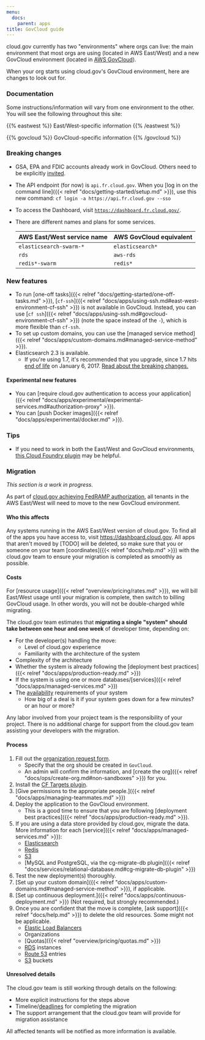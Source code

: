 ```yaml
---
menu:
  docs:
    parent: apps
title: GovCloud guide
---
```


cloud.gov currently has two "environments" where orgs can live: the main environment that most orgs are using (located in AWS East/West) and a new GovCloud environment (located in [AWS GovCloud](https://aws.amazon.com/govcloud-us/)).

When your org starts using cloud.gov's GovCloud environment, here are changes to look out for.

### Documentation

Some instructions/information will vary from one environment to the other. You will see the following throughout this site:

{{% eastwest %}}
East/West-specific information
{{% /eastwest %}}

{{% govcloud %}}
GovCloud-specific information
{{% /govcloud %}}

### Breaking changes

- GSA, EPA and FDIC accounts already work in GovCloud. Others need to be explicitly [invited](https://account.fr.cloud.gov/invite).
- The API endpoint (for now) is `api.fr.cloud.gov`. When you [log in on the command line]({{< relref "docs/getting-started/setup.md" >}}), use this new command: `cf login -a https://api.fr.cloud.gov --sso`
- To access the Dashboard, visit [`https://dashboard.fr.cloud.gov/`](https://dashboard.fr.cloud.gov/).
- There are different names and plans for some services.

    | AWS East/West service name | AWS GovCloud equivalent |
    | --- | --- |
    | `elasticsearch-swarm-*` | `elasticsearch*` |
    | `rds` | `aws-rds` |
    | `redis*-swarm` | `redis*` |

### New features

- To run [one-off tasks]({{< relref "docs/getting-started/one-off-tasks.md" >}}), [`cf-ssh`]({{< relref "docs/apps/using-ssh.md#east-west-environment-cf-ssh" >}}) is not available in GovCloud. Instead, you can use [`cf ssh`]({{< relref "docs/apps/using-ssh.md#govcloud-environment-cf-ssh" >}}) (note the space instead of the `-`), which is more flexible than `cf-ssh`.
- To set up custom domains, you can use the [managed service method]({{< relref "docs/apps/custom-domains.md#managed-service-method" >}}).
- Elasticsearch 2.3 is available.
    - If you're using 1.7, it's recommended that you upgrade, since 1.7 hits [end of life](https://www.elastic.co/support/eol) on January 6, 2017. [Read about the breaking changes.](https://www.elastic.co/guide/en/elasticsearch/reference/2.0/breaking-changes-2.0.html)

#### Experimental new features

- You can [require cloud.gov authentication to access your application]({{< relref "docs/apps/experimental/experimental-services.md#authorization-proxy" >}}).
- You can [push Docker images]({{< relref "docs/apps/experimental/docker.md" >}}).

### Tips

- If you need to work in both the East/West and GovCloud environments, [this Cloud Foundry plugin](https://github.com/guidowb/cf-targets-plugin) may be helpful.

### Migration

_This section is a work in progress._

As part of [cloud.gov achieving FedRAMP authorization](https://18f.gsa.gov/2016/07/18/cloud-gov-full-steam-ahead-fedramp-assessment-process/), all tenants in the AWS East/West will need to move to the new GovCloud environment.

#### Who this affects

Any systems running in the AWS East/West version of cloud.gov. To find all of the apps you have access to, visit https://dashboard.cloud.gov. All apps that aren't moved by [TODO] will be deleted, so make sure that you or someone on your team [coordinates]({{< relref "docs/help.md" >}}) with the cloud.gov team to ensure your migration is completed as smoothly as possible.

#### Costs

For [resource usage]({{< relref "overview/pricing/rates.md" >}}), we will bill East/West usage until your migration is complete, then switch to billing GovCloud usage. In other words, you will not be double-charged while migrating.

The cloud.gov team estimates that **migrating a single "system" should take between one hour and one week** of developer time, depending on:

* For the developer(s) handling the move:
    * Level of cloud.gov experience
    * Familiarity with the architecture of the system
* Complexity of the architecture
* Whether the system is already following the [deployment best practices]({{< relref "docs/apps/production-ready.md" >}})
* If the system is using one or more databases/[services]({{< relref "docs/apps/managed-services.md" >}})
* The [availability](https://simple.wikipedia.org/wiki/Availability) requirements of your system
    * How big of a deal is it if your system goes down for a few minutes? or an hour or more?

Any labor involved from your project team is the responsibility of your project. There is no additional charge for support from the cloud.gov team assisting your developers with the migration.

#### Process

1. Fill out the [organization request form](https://docs.google.com/a/gsa.gov/forms/d/e/1FAIpQLSd4HmcGfJW3EBnpewTFDD-urRFPp1LN0DcwNB_FxZgUn8ho9g/viewform?c=0&w=1).
    * Specify that the org should be created in `GovCloud`.
    * An admin will confirm the information, and [create the org]({{< relref "docs/ops/create-org.md#non-sandboxes" >}}) for you.
1. Install the [CF Targets plugin](https://github.com/guidowb/cf-targets-plugin).
1. [Give permissions to the appropriate people.]({{< relref "docs/apps/managing-teammates.md" >}})
1. Deploy the application to the GovCloud environment.
    * This is a good time to ensure that you are following [deployment best practices]({{< relref "docs/apps/production-ready.md" >}}).
1. If you are using a data store provided by cloud.gov, migrate the data. More information for each [service]({{< relref "docs/apps/managed-services.md" >}}):
    * [Elasticsearch](https://github.com/18F/cg-product/issues/233)
    * [Redis](https://github.com/18F/cg-product/issues/234)
    * [S3](https://github.com/18F/cg-product/issues/235)
    * [MySQL and PostgreSQL, via the cg-migrate-db plugin]({{< relref "docs/services/relational-database.md#cg-migrate-db-plugin" >}})
1. Test the new deployment(s) thoroughly.
1. [Set up your custom domain]({{< relref "docs/apps/custom-domains.md#managed-service-method" >}}), if applicable.
1. [Set up continuous deployment.]({{< relref "docs/apps/continuous-deployment.md" >}}) (Not required, but strongly recommended.)
1. Once you are confident that the move is complete, [ask support]({{< relref "docs/help.md" >}}) to delete the old resources. Some might not be applicable.
    * [Elastic Load Balancers](https://aws.amazon.com/elasticloadbalancing/)
    * Organizations
    * [Quotas]({{< relref "overview/pricing/quotas.md" >}})
    * [RDS](https://aws.amazon.com/rds/) instances
    * [Route 53](https://aws.amazon.com/route53/) entries
    * [S3](https://aws.amazon.com/s3/) buckets

#### Unresolved details

The cloud.gov team is still working through details on the following:

* More explicit instructions for the steps above
* Timeline/[deadlines](https://github.com/18F/cg-product/issues/403) for completing the migration
* The support arrangement that the cloud.gov team will provide for migration assistance

All affected tenants will be notified as more information is available.
